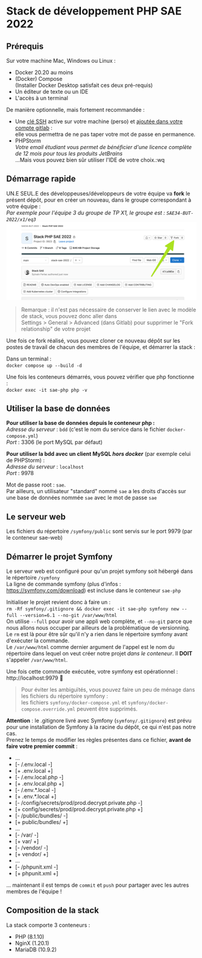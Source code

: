 Stack de développement PHP SAE 2022
===================================

Prérequis
---------

Sur votre machine Mac, Windows ou Linux :

- Docker 20.20 au moins
- (Docker) Compose  
  (Installer Docker Desktop satisfait ces deux pré-requis)
- Un éditeur de texte ou un IDE
- L'accès à un terminal

De manière optionnelle, mais fortement recommandée :

- Une [clé SSH](https://forge.iut-larochelle.fr/help/ssh/index#generate-an-ssh-key-pair) active sur votre machine
  (perso) et [ajoutée dans votre compte gitlab](https://forge.iut-larochelle.fr/help/ssh/index#add-an-ssh-key-to-your-gitlab-account) :  
  elle vous permettra de ne pas taper votre mot de passe en permanence.
- PHPStorm  
  _Votre email étudiant vous permet de bénéficier d'une licence complète de 12 mois pour tous les produits JetBrains_  
  ...Mais vous pouvez bien sûr utiliser l'IDE de votre choix.:wq

Démarrage rapide
----------------

UN.E SEUL.E des développeuses/développeurs de votre équipe va **fork** le présent dépôt, pour en créer un nouveau, 
dans le groupe correspondant à votre équipe :  
_Par exemple pour l'équipe 3 du groupe de TP X1, le groupe est : `SAE34-BUT-2022/x1/eq3`_
![img_fork.png](img_fork.png)

> Remarque : il n'est pas nécessaire de conserver le lien avec le modèle de stack, vous pouvez donc aller dans  
> Settings > General > Advanced (dans Gitlab) pour supprimer le "Fork relationship" de votre projet

Une fois ce fork réalisé, vous pouvez cloner ce nouveau dépôt sur les postes de travail de chacun des membres de l'équipe, et démarrer la stack :

Dans un terminal :  
`docker compose up --build -d`

Une fois les conteneurs démarrés, vous pouvez vérifier que php fonctionne :  
`docker exec -it sae-php php -v`

Utiliser la base de données
-----------------------------

**Pour utiliser la base de données depuis le conteneur php :**  
_Adresse du serveur_ : `bdd` (c'est le nom du service dans le fichier `docker-compose.yml`)  
_Port_ : 3306 (le port MySQL par défaut)

**Pour utiliser la bdd avec un client MySQL _hors docker_** (par exemple celui de PHPStorm) :  
_Adresse du serveur_ : `localhost`  
_Port_ : 9978

Mot de passe root : `sae`.  
Par ailleurs, un utilisateur "standard" nommé `sae` a les droits d'accès sur une base de données nommée `sae`
avec le mot de passe `sae`

Le serveur web
--------------

Les fichiers du répertoire `/symfony/public` sont servis sur le port 9979 (par le conteneur sae-web) 

Démarrer le projet Symfony
--------------------------

Le serveur web est configuré pour qu'un projet symfony soit hébergé dans le répertoire `/symfony`  
La ligne de commande symfony (plus d'infos : https://symfony.com/download) est incluse dans le conteneur `sae-php`

Initialiser le projet revient donc à faire un :  
`rm -Rf symfony/.gitignore && docker exec -it sae-php symfony new --full --version=6.1 --no-git /var/www/html`  
On utilise `--full` pour avoir une appli web complète, et `--no-git` parce que nous allons nous occuper par ailleurs
de la problématique de versionning.  
Le `rm` est là pour être sûr qu'il n'y a rien dans le répertoire symfony avant d'exécuter la commande.  
Le `/var/www/html` comme dernier argument de l'appel est le nom du répertoire dans lequel on veut créer notre projet _dans le conteneur_. Il **DOIT** s'appeler `/var/www/html`.

Une fois cette commande exécutée, votre symfony est opérationnel : http://localhost:9979 🎉

> Pour éviter les ambiguïtés, vous pouvez faire un peu de ménage dans les fichiers du répertoire symfony :   
> les fichiers `symfony/docker-compose.yml` et `symfony/docker-compose.override.yml` peuvent être supprimés.

**Attention** : le .gitignore livré avec Symfony (`symfony/.gitignore`) est prévu pour une installation de Symfony
à la racine du dépôt, ce qui n'est pas notre cas.  
Prenez le temps de modifier les règles présentes dans ce fichier, **avant de faire votre premier commit** :
- ...
- [- /.env.local -]
- [+ .env.local +]
- [- /.env.local.php -]
- [+ .env.local.php +]
- [- /.env.*.local -]
- [+ .env.*.local +]
- [- /config/secrets/prod/prod.decrypt.private.php -]
- [+ config/secrets/prod/prod.decrypt.private.php +]
- [- /public/bundles/ -]
- [+ public/bundles/ +]
- ...
- [- /var/ -]
- [+ var/ +]
- [- /vendor/ -]
- [+ vendor/ +]
- ...
- [- /phpunit.xml -]
- [+ phpunit.xml +]

... maintenant il est temps de `commit` et `push` pour partager avec les autres membres de l'équipe !

Composition de la stack
-----------------------

La stack comporte 3 conteneurs :
- PHP (8.1.10)
- NginX (1.20.1)
- MariaDB (10.9.2)
